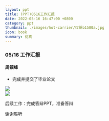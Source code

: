 ```yaml
---
layout: ppt
title: (PPT)0516工作汇报
date: 2022-05-16 16:47:00 +0800
category: ppt
thumbnail: ./images/hot-carrier/仪器b1500a.jpg
icon: book
summary: 仿真
---
```


<div class="reveal">
  <div class="slides">
    <!-- 标题 -->
    <section>
      <h3>05/16 工作汇报</h3>
      <h4>周镇峰</h4>
      </section>
    <section>
      <ul>
        <li>完成并提交了毕业论文</li>
      </ul>
      <img src="../images/hot-carrier/重复率.png">
    </section>
    <section>
      <img src="../images/hot-carrier/论文思维导图.drawio.svg">
    </section>
    <section>
        <p>后续工作：完成答辩PPT，准备答辩</p>
    </section>
    <section>
      <p>谢谢聆听</p>
    </section>
  </div>
</div>
